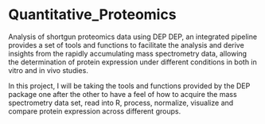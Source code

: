 # Quantitative_Proteomics
Analysis of shortgun proteomics data using DEP
DEP, an integrated pipeline provides a set of tools and functions to facilitate 
the analysis and derive insights from the rapidly accumulating mass spectrometry data,
allowing the determination of protein expression under different conditions in both
in vitro and in vivo studies.

In this project, I will be taking the tools and functions provided by the DEP package one 
after the other to have a feel of how to acquire the mass spectrometry data set, read into
R, process, normalize, visualize and compare protein expression across different groups.

